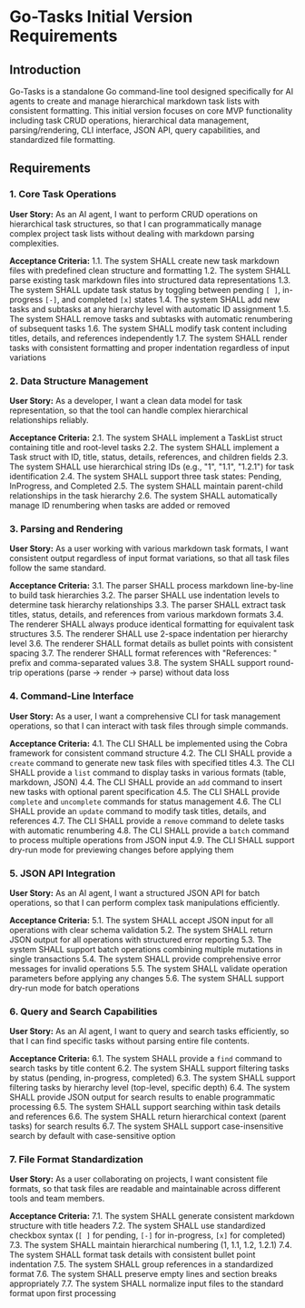 # Go-Tasks Initial Version Requirements

## Introduction

Go-Tasks is a standalone Go command-line tool designed specifically for AI agents to create and manage hierarchical markdown task lists with consistent formatting. This initial version focuses on core MVP functionality including task CRUD operations, hierarchical data management, parsing/rendering, CLI interface, JSON API, query capabilities, and standardized file formatting.

## Requirements

### 1. Core Task Operations

**User Story:** As an AI agent, I want to perform CRUD operations on hierarchical task structures, so that I can programmatically manage complex project task lists without dealing with markdown parsing complexities.

**Acceptance Criteria:**
1.1. The system SHALL create new task markdown files with predefined clean structure and formatting
1.2. The system SHALL parse existing task markdown files into structured data representations
1.3. The system SHALL update task status by toggling between pending `[ ]`, in-progress `[-]`, and completed `[x]` states
1.4. The system SHALL add new tasks and subtasks at any hierarchy level with automatic ID assignment
1.5. The system SHALL remove tasks and subtasks with automatic renumbering of subsequent tasks
1.6. The system SHALL modify task content including titles, details, and references independently
1.7. The system SHALL render tasks with consistent formatting and proper indentation regardless of input variations

### 2. Data Structure Management

**User Story:** As a developer, I want a clean data model for task representation, so that the tool can handle complex hierarchical relationships reliably.

**Acceptance Criteria:**
2.1. The system SHALL implement a TaskList struct containing title and root-level tasks
2.2. The system SHALL implement a Task struct with ID, title, status, details, references, and children fields
2.3. The system SHALL use hierarchical string IDs (e.g., "1", "1.1", "1.2.1") for task identification
2.4. The system SHALL support three task states: Pending, InProgress, and Completed
2.5. The system SHALL maintain parent-child relationships in the task hierarchy
2.6. The system SHALL automatically manage ID renumbering when tasks are added or removed

### 3. Parsing and Rendering

**User Story:** As a user working with various markdown task formats, I want consistent output regardless of input format variations, so that all task files follow the same standard.

**Acceptance Criteria:**
3.1. The parser SHALL process markdown line-by-line to build task hierarchies
3.2. The parser SHALL use indentation levels to determine task hierarchy relationships
3.3. The parser SHALL extract task titles, status, details, and references from various markdown formats
3.4. The renderer SHALL always produce identical formatting for equivalent task structures
3.5. The renderer SHALL use 2-space indentation per hierarchy level
3.6. The renderer SHALL format details as bullet points with consistent spacing
3.7. The renderer SHALL format references with "References: " prefix and comma-separated values
3.8. The system SHALL support round-trip operations (parse → render → parse) without data loss

### 4. Command-Line Interface

**User Story:** As a user, I want a comprehensive CLI for task management operations, so that I can interact with task files through simple commands.

**Acceptance Criteria:**
4.1. The CLI SHALL be implemented using the Cobra framework for consistent command structure
4.2. The CLI SHALL provide a `create` command to generate new task files with specified titles
4.3. The CLI SHALL provide a `list` command to display tasks in various formats (table, markdown, JSON)
4.4. The CLI SHALL provide an `add` command to insert new tasks with optional parent specification
4.5. The CLI SHALL provide `complete` and `uncomplete` commands for status management
4.6. The CLI SHALL provide an `update` command to modify task titles, details, and references
4.7. The CLI SHALL provide a `remove` command to delete tasks with automatic renumbering
4.8. The CLI SHALL provide a `batch` command to process multiple operations from JSON input
4.9. The CLI SHALL support dry-run mode for previewing changes before applying them

### 5. JSON API Integration

**User Story:** As an AI agent, I want a structured JSON API for batch operations, so that I can perform complex task manipulations efficiently.

**Acceptance Criteria:**
5.1. The system SHALL accept JSON input for all operations with clear schema validation
5.2. The system SHALL return JSON output for all operations with structured error reporting
5.3. The system SHALL support batch operations combining multiple mutations in single transactions
5.4. The system SHALL provide comprehensive error messages for invalid operations
5.5. The system SHALL validate operation parameters before applying any changes
5.6. The system SHALL support dry-run mode for batch operations

### 6. Query and Search Capabilities

**User Story:** As an AI agent, I want to query and search tasks efficiently, so that I can find specific tasks without parsing entire file contents.

**Acceptance Criteria:**
6.1. The system SHALL provide a `find` command to search tasks by title content
6.2. The system SHALL support filtering tasks by status (pending, in-progress, completed)
6.3. The system SHALL support filtering tasks by hierarchy level (top-level, specific depth)
6.4. The system SHALL provide JSON output for search results to enable programmatic processing
6.5. The system SHALL support searching within task details and references
6.6. The system SHALL return hierarchical context (parent tasks) for search results
6.7. The system SHALL support case-insensitive search by default with case-sensitive option

### 7. File Format Standardization

**User Story:** As a user collaborating on projects, I want consistent file formats, so that task files are readable and maintainable across different tools and team members.

**Acceptance Criteria:**
7.1. The system SHALL generate consistent markdown structure with title headers
7.2. The system SHALL use standardized checkbox syntax (`[ ]` for pending, `[-]` for in-progress, `[x]` for completed)
7.3. The system SHALL maintain hierarchical numbering (1, 1.1, 1.2, 1.2.1)
7.4. The system SHALL format task details with consistent bullet point indentation
7.5. The system SHALL group references in a standardized format
7.6. The system SHALL preserve empty lines and section breaks appropriately
7.7. The system SHALL normalize input files to the standard format upon first processing